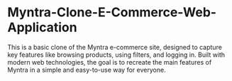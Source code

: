# Myntra-Clone-E-Commerce-Web-Application
This is a basic clone of the Myntra e-commerce site, designed to capture key features like browsing products, using filters, and logging in. Built with modern web technologies, the goal is to recreate the main features of Myntra in a simple and easy-to-use way for everyone.
